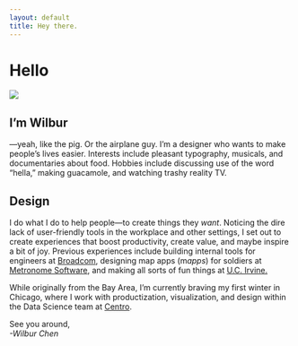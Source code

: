 ```yaml
---
layout: default
title: Hey there.
---
```


# Hello

<img src='/files/IMG_2154.png' data-action='zoom' />

## I’m Wilbur
—yeah, like the pig. Or the airplane guy. I’m a designer who wants to make people’s lives easier. Interests include pleasant typography, musicals, and documentaries about food. Hobbies include discussing use of the word “hella,” making guacamole, and watching trashy reality TV.

## Design
I do what I do to help people—to create things they *want*. Noticing the dire lack of user-friendly tools in the workplace and other settings, I set out to create experiences that boost productivity, create value, and maybe inspire a bit of joy. Previous experiences include building internal tools for engineers at [Broadcom][1], designing map apps (m*apps*)  for soldiers at [Metronome Software][2], and making all sorts of fun things at [U.C. Irvine.][3]

While originally from the Bay Area, I’m currently braving my first winter in Chicago, where I work with productization, visualization, and design within the Data Science team at [Centro][4].

See you around,<br><i>-Wilbur Chen</i>

[1]:	http:/broadcom.com
[2]:	http://metronome-software.com
[3]:	http://uci.edu
[4]:	http://centro.net